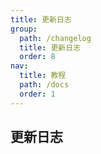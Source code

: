 ```yaml
---
title: 更新日志
group:
  path: /changelog
  title: 更新日志
  order: 8
nav:
  title: 教程
  path: /docs
  order: 1
---
```


## 更新日志
